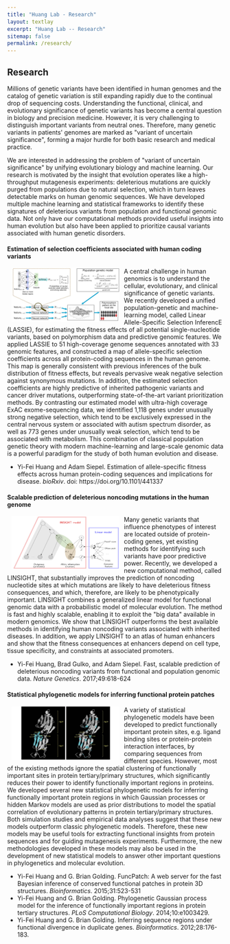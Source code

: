 ```yaml
---
title: "Huang Lab - Research"
layout: textlay
excerpt: "Huang Lab -- Research"
sitemap: false
permalink: /research/
---
```


## Research
Millions of genetic variants have been identified in human genomes and the
catalog of genetic variation is still expanding rapidly due to the continual
drop of sequencing costs. Understanding the functional, clinical, and
evolutionary significance of genetic variants has become a central question in
biology and precision medicine. 
However, it is very challenging to distinguish important variants from neutral ones.
Therefore, many genetic variants in patients' genomes are marked as "variant of
uncertain significance", forming a major hurdle for both basic research and
medical practice.

We are interested in addressing the problem of "variant of uncertain significance" 
by unifying evolutionary biology and machine learning. Our research is motivated
by the insight that evolution operates like a high-throughput mutagenesis experiments:
deleterious mutations are quickly purged from 
populations due to natural selection, which in turn leaves detectable marks on human genomic sequences.
We have developed multiple machine learning and statistical frameworks 
to identify these signatures of deleterious variants from population and functional genomic data.
Not only have our computational methods provided useful insights into human evolution but also have been applied
to prioritize causal variants associated with human genetic disorders.

#### Estimation of selection coefficients associated with human coding variants 
<p>
<img src="../images/slider7001400/SmartTipSide.jpg" alt="LASSIE" width="50%" height="50%" style="float:left;margin:0px 10px">

A central challenge in human genomics is to understand the cellular, evolutionary, and clinical significance
of genetic variants. We recently developed a unified population-genetic and machine-learning model,
called Linear Allele-Specific Selection InferencE (LASSIE), for estimating the fitness effects of all potential
single-nucleotide variants, based on polymorphism data and predictive genomic features. We applied
LASSIE to 51 high-coverage genome sequences annotated with 33 genomic features, and constructed a
map of allele-specific selection coefficients across all protein-coding sequences in the human genome. This
map is generally consistent with previous inferences of the bulk distribution of fitness effects, but reveals
pervasive weak negative selection against synonymous mutations. In addition, the estimated selection coefficients
are highly predictive of inherited pathogenic variants and cancer driver mutations, outperforming
state-of-the-art variant prioritization methods. By contrasting our estimated model with ultra-high coverage
ExAC exome-sequencing data, we identified 1,118 genes under unusually strong negative selection, which
tend to be exclusively expressed in the central nervous system or associated with autism spectrum disorder,
as well as 773 genes under unusually weak selection, which tend to be associated with metabolism. This
combination of classical population genetic theory with modern machine-learning and large-scale genomic
data is a powerful paradigm for the study of both human evolution and disease.
</p>

<ul>
  <li>Yi-Fei Huang and Adam Siepel. Estimation of allele-specific fitness effects across human protein-coding sequences and implications for disease. <em>bioRxiv</em>. doi: https://doi.org/10.1101/441337</li>
</ul>


#### Scalable prediction of deleterious noncoding mutations in the human genome

<p>
<img src="../images/slider7001400/LINSIGHT.png" alt="LASSIE" width="50%" height="50%" style="float:left;margin:0px 10px">
Many genetic variants that influence phenotypes of interest are located outside of protein-coding genes, yet existing methods for identifying such variants have poor predictive power. Recently, we developed a new computational method, called LINSIGHT, that substantially improves the prediction of noncoding nucleotide sites at which mutations are likely to have deleterious fitness consequences, and which, therefore, are likely to be phenotypically important. LINSIGHT combines a generalized linear model for functional genomic data with a probabilistic model of molecular evolution. The method is fast and highly scalable, enabling it to exploit the "big data" available in modern genomics. We show that LINSIGHT outperforms the best available methods in identifying human noncoding variants associated with inherited diseases. In addition, we apply LINSIGHT to an atlas of human enhancers and show that the fitness consequences at enhancers depend on cell type, tissue specificity, and constraints at associated promoters.
</p>

<ul>
  <li>
  Yi-Fei Huang, Brad Gulko, and Adam Siepel. Fast, scalable prediction of deleterious
  noncoding variants from functional and population genomic data. <em>Nature Genetics</em>.
  2017;49:618-624
  </li>
</ul>

#### Statistical phylogenetic models for inferring functional protein patches
<p>
<img src="../images/slider7001400/gp4rate.jpg" alt="LASSIE" width="50%" height="50%" style="float:left;margin:0px 10px">
A variety of statistical phylogenetic models have been developed to predict functionally important protein sites, e.g. ligand binding sites or protein-protein interaction interfaces, by comparing sequences from different species. However, most of the existing methods ignore the spatial clustering of functionally important sites in protein tertiary/primary structures, which significantly reduces their power to identify functionally important regions in proteins. We developed several new statistical phylogenetic models for inferring functionally important protein regions in which Gaussian processes or hidden Markov models are used as prior distributions to model the spatial correlation of evolutionary patterns in protein tertiary/primary structures. Both simulation studies and empirical data analyses suggest that these new models outperform classic phylogenetic models. Therefore, these new models may be useful tools for extracting functional insights from protein sequences and for guiding mutagenesis experiments. Furthermore, the new methodologies developed in these models may also be used in the development of new statistical models to answer other important questions in phylogenetics and molecular evolution.
</p>

<ul>
  <li>
  Yi-Fei Huang and G. Brian Golding. FuncPatch: A web server for the fast Bayesian
  inference of conserved functional patches in protein 3D structures. <em>Bioinformatics</em>.
  2015;31:523-531
  </li>

  <li>
  Yi-Fei Huang and G. Brian Golding. Phylogenetic Gaussian process model for
  the inference of functionally important regions in protein tertiary structures. <em>PLoS
  Computational Biology</em>. 2014;10:e1003429.
  </li>

  <li>
  Yi-Fei Huang and G. Brian Golding. Inferring sequence regions under functional
  divergence in duplicate genes. <em>Bioinformatics</em>. 2012;28:176-183.
  </li>
</ul>


